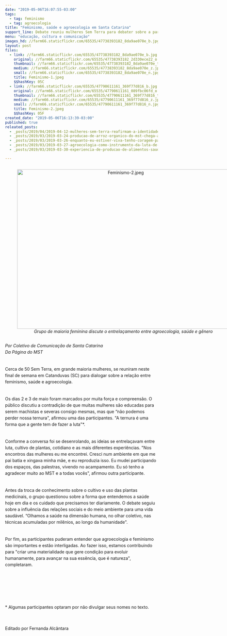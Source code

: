 ```yaml
---
date: "2019-05-06T16:07:55-03:00"
tags:
  - tag: feminismo
  - tag: agroecologia
title: "Feminismo, saúde e agroecologia em Santa Catarina"
support_line: Debate reuniu mulheres Sem Terra para debater sobre a participação feminina no campo
menu: "educação, cultura e comunicação"
images_hd: //farm66.staticflickr.com/65535/47738393182_8da9ae070e_b.jpg
layout: post
files:
  - link: //farm66.staticflickr.com/65535/47738393182_8da9ae070e_b.jpg
    original: //farm66.staticflickr.com/65535/47738393182_2d330ece22_o.jpg
    thumbnail: //farm66.staticflickr.com/65535/47738393182_8da9ae070e_t.jpg
    medium: //farm66.staticflickr.com/65535/47738393182_8da9ae070e_z.jpg
    small: //farm66.staticflickr.com/65535/47738393182_8da9ae070e_n.jpg
    title: Feminismo-1.jpeg
    $$hashKey: 05C
  - link: //farm66.staticflickr.com/65535/47790611161_369f77d816_b.jpg
    original: //farm66.staticflickr.com/65535/47790611161_089fbc06fd_o.jpg
    thumbnail: //farm66.staticflickr.com/65535/47790611161_369f77d816_t.jpg
    medium: //farm66.staticflickr.com/65535/47790611161_369f77d816_z.jpg
    small: //farm66.staticflickr.com/65535/47790611161_369f77d816_n.jpg
    title: Feminismo-2.jpeg
    $$hashKey: 05F
created_date: "2019-05-06T16:13:39-03:00"
published: true
releated_posts:
  - _posts/2019/04/2019-04-12-mulheres-sem-terra-reafirmam-a-identidade-revolucionaria-em-curso.md
  - _posts/2019/03/2019-03-24-producao-de-arroz-organico-do-mst-chega-a-bahia-dia-historico-celebra-dirigente.md
  - _posts/2019/03/2019-03-26-enquanto-eu-estiver-viva-tenho-coragem-para-lutar.md
  - _posts/2019/03/2019-03-27-agroecologia-como-instrumento-da-luta-de-classe.md
  - _posts/2019/03/2019-03-30-experiencia-de-producao-de-alimentos-saudaveis-aproxima-campo-e-cidade-no-df.md

---
```

<div style="text-align:center">
<figure class="image" style="display:inline-block"><img alt="Feminismo-2.jpeg" height="525" src="//farm66.staticflickr.com/65535/47790611161_369f77d816_b.jpg" width="700" />
<figcaption><em>Grupo de maioria feminina discute o entrela&ccedil;amento entre agroecologia, sa&uacute;de e g&ecirc;nero</em></figcaption>
</figure>
</div>

<p style="margin-bottom: 0cm; line-height: 150%"><em>Por Coletivo de Comunica&ccedil;&atilde;o de Santa Catarina<br />
Da P&aacute;gina do MST</em></p>

<p style="margin-bottom: 0cm; line-height: 150%"><br />
Cerca de 50 Sem Terra, em grande maioria mulheres, se reuniram neste final de semana em Catanduvas (SC) para dialogar sobre a rela&ccedil;&atilde;o entre feminismo, sa&uacute;de e agroecologia.<br />
&nbsp;</p>

<p style="margin-bottom: 0cm; line-height: 150%">Os dias 2 e 3 de maio foram marcados por muita for&ccedil;a e compreens&atilde;o. O p&uacute;blico discutiu a contradi&ccedil;&atilde;o de que muitas mulheres s&atilde;o educadas para serem machistas e severas consigo mesmas, mas que &ldquo;n&atilde;o podemos perder nossa ternura&quot;, afirmou uma das participantes. &quot;A ternura &eacute; uma forma que a gente tem de fazer a luta&quot;*.</p>

<p style="margin-bottom: 0cm; line-height: 150%"><br />
Conforme a conversa foi se desenrolando, as ideias se entrela&ccedil;avam entre luta, cultivo de plantas, cotidiano e as mais diferentes experi&ecirc;ncias. &quot;Nos encontros das mulheres eu me encontrei. Cresci num ambiente em que me pai batia e xingava minha m&atilde;e, e eu reproduzia isso. Eu mudei participando dos espa&ccedil;os, das palestras, vivendo no acampamento. Eu s&oacute; tenho a agradecer muito ao MST e a todas voc&ecirc;s&quot;, afirmou outra participante.<br />
&nbsp;</p>

<p style="margin-bottom: 0cm; line-height: 150%">Antes da troca de conhecimento sobre o cultivo e uso das plantas medicinais, o grupo questionou sobre a forma que entendemos a sa&uacute;de hoje em dia e os cuidado que precisamos ter diariamente. O debate seguiu sobre a influ&ecirc;ncia das rela&ccedil;&otilde;es sociais e do meio ambiente para uma vida saud&aacute;vel. &ldquo;Olhamos a sa&uacute;de na dimens&atilde;o humana, no olhar coletivo, nas t&eacute;cnicas acumuladas por mil&ecirc;nios, ao longo da humanidade&quot;.</p>

<p style="margin-bottom: 0cm; line-height: 150%"><br />
Por fim, as participantes puderam entender que agroecologia e feminismo s&atilde;o importantes e est&atilde;o interligadas. Ao fazer isso, estamos contribuindo para &quot;criar uma materialidade que gere condi&ccedil;&atilde;o para evoluir humanamente, para avan&ccedil;ar na sua ess&ecirc;ncia, que &eacute; natureza&quot;, completaram.</p>

<p style="margin-bottom: 0cm; line-height: 150%">&nbsp;</p>

<p style="margin-bottom: 0cm; line-height: 150%">&nbsp;</p>

<p style="margin-bottom: 0cm; line-height: 150%">&nbsp;</p>

<p style="margin-bottom: 0cm; line-height: 150%">* Algumas participantes optaram por n&atilde;o divulgar seus nomes no texto.</p>

<p style="margin-bottom: 0cm; line-height: 150%">&nbsp;</p>

<p style="margin-bottom: 0cm; line-height: 150%">Editado por Fernanda Alc&acirc;ntara</p>

<p>
<style type="text/css">p { margin-bottom: 0.25cm; direction: ltr; line-height: 115%; text-align: left; }
</style>
</p>
